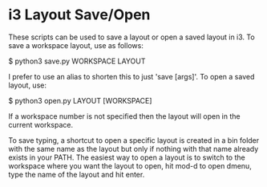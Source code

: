 # i3 Layout Save/Open

These scripts can be used to save a layout or open a saved layout in i3. To save a workspace layout, use as follows:

$ python3 save.py WORKSPACE LAYOUT

I prefer to use an alias to shorten this to just 'save [args]'. To open a saved layout, use:

$ python3 open.py LAYOUT [WORKSPACE]

If a workspace number is not specified then the layout will open in the current workspace.

To save typing, a shortcut to open a specific layout is created in a bin folder with the same name as the layout but only if nothing with that name already exists in your PATH. The easiest way to open a layout is to switch to the workspace where you want the layout to open, hit mod-d to open dmenu, type the name of the layout and hit enter.
